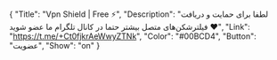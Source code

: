 {
"Title": "Vpn Shield | Free ⚡️",
"Description": "لطفا برای حمایت و دریافت فیلترشکن‌های متصل بیشتر حتما در کانال تلگرام ما عضو شوید ♥️",
"Link": "https://t.me/+Ct0fjkrAeWwyZTNk",
"Color": "#00BCD4",
"Button": "عضویت",
"Show": "on"
}
